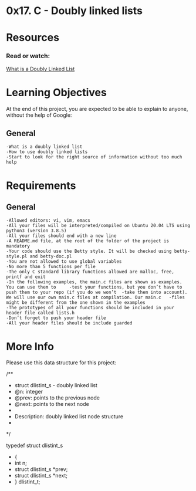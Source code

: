 # 0x17. C - Doubly linked lists

# Resources

### Read or watch:

[What is a Doubly Linked List](https://www.youtube.com/watch?v=k0pjD12bzP0)<br>

# Learning Objectives

At the end of this project, you are expected to be able to explain to anyone, without the help of Google:

## General
	
	-What is a doubly linked list
	-How to use doubly linked lists
	-Start to look for the right source of information without too much help

# Requirements

## General

	-Allowed editors: vi, vim, emacs
	-All your files will be interpreted/compiled on Ubuntu 20.04 LTS using python3 (version 3.8.5)
	-All your files should end with a new line
	-A README.md file, at the root of the folder of the project is mandatory
	-Your code should use the Betty style. It will be checked using betty-style.pl and betty-doc.pl
	-You are not allowed to use global variables
	-No more than 5 functions per file
	-The only C standard library functions allowed are malloc, free, printf and exit
	-In the following examples, the main.c files are shown as examples. You can use them to 	-test your functions, but you don’t have to push them to your repo (if you do we won’t 	-take them into account). We will use our own main.c files at compilation. Our main.c 	-files might be different from the one shown in the examples
	-The prototypes of all your functions should be included in your header file called lists.h
	-Don’t forget to push your header file
	-All your header files should be include guarded

# More Info
Please use this data structure for this project:

/**
 * struct dlistint_s - doubly linked list
 * @n: integer
 * @prev: points to the previous node
 * @next: points to the next node
 *
 * Description: doubly linked list node structure
 * 
 */

typedef struct dlistint_s
- {
-    int n;
-    struct dlistint_s *prev;
-    struct dlistint_s *next;
- } dlistint_t;

